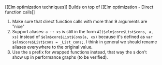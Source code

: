 [[Elm optimization techniques]]
Builds on top of [[Elm optimization - Direct function calls]]

1. Make sure that direct function calls with more than 9 arguments are "nice"
2. Support aliases: `a :: xs` is still in the form `A2($elm$core$List$cons, a, xs)` instead of `$elm$core$List$Cons(a, xs)` because it's defined as `var $elm$core$List$cons = _List_cons;`. I think in general we should rename aliases everywhere to the original value.
3. Use the `$` prefix for wrapped functions instead, that way the `$` don't show up in performance graphs (to be verified).